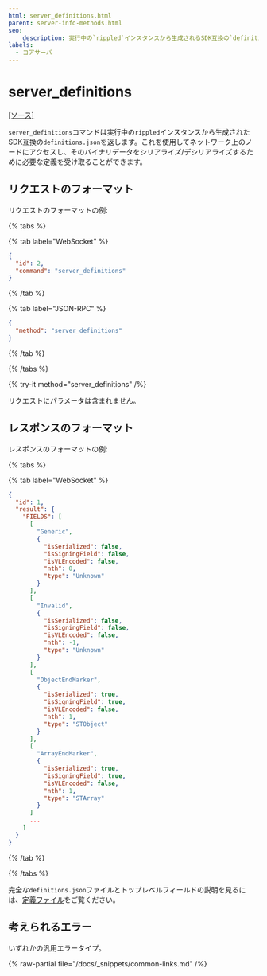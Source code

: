 ```yaml
---
html: server_definitions.html
parent: server-info-methods.html
seo:
    description: 実行中の`rippled`インスタンスから生成されるSDK互換の`definitions.json`を取得します。
labels:
  - コアサーバ
---
```

# server_definitions

[[ソース]](https://github.com/XRPLF/rippled/blob/1e01cd34f7a216092ed779f291b43324c167167a/src/xrpld/rpc/handlers/ServerInfo.cpp#L43 "ソース")

`server_definitions`コマンドは実行中の`rippled`インスタンスから生成されたSDK互換の`definitions.json`を返します。これを使用してネットワーク上のノードにアクセスし、そのバイナリデータをシリアライズ/デシリアライズするために必要な定義を受け取ることができます。


## リクエストのフォーマット
リクエストのフォーマットの例:

{% tabs %}

{% tab label="WebSocket" %}
```json
{
  "id": 2,
  "command": "server_definitions"
}
```
{% /tab %}

{% tab label="JSON-RPC" %}
```json
{
  "method": "server_definitions"
}
```
{% /tab %}

{% /tabs %}

{% try-it method="server_definitions" /%}

リクエストにパラメータは含まれません。


## レスポンスのフォーマット

レスポンスのフォーマットの例:

{% tabs %}

{% tab label="WebSocket" %}
```json
{
  "id": 1,
  "result": {
    "FIELDS": [
      [
        "Generic",
        {
          "isSerialized": false,
          "isSigningField": false,
          "isVLEncoded": false,
          "nth": 0,
          "type": "Unknown"
        }
      ],
      [
        "Invalid",
        {
          "isSerialized": false,
          "isSigningField": false,
          "isVLEncoded": false,
          "nth": -1,
          "type": "Unknown"
        }
      ],
      [
        "ObjectEndMarker",
        {
          "isSerialized": true,
          "isSigningField": true,
          "isVLEncoded": false,
          "nth": 1,
          "type": "STObject"
        }
      ],
      [
        "ArrayEndMarker",
        {
          "isSerialized": true,
          "isSigningField": true,
          "isVLEncoded": false,
          "nth": 1,
          "type": "STArray"
        }
      ]
      ...
    ]
  }
}
```
{% /tab %}

{% /tabs %}

完全な`definitions.json`ファイルとトップレベルフィールドの説明を見るには、[定義ファイル](../../../protocol/binary-format.md#定義ファイル)をご覧ください。


## 考えられるエラー

いずれかの汎用エラータイプ。

{% raw-partial file="/docs/_snippets/common-links.md" /%}
